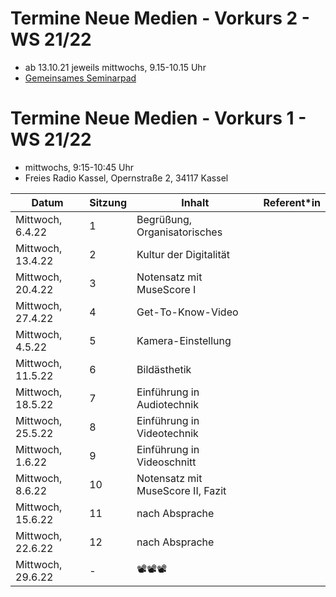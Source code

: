 # Termine Neue Medien - Vorkurs 2 - WS 21/22

- ab 13.10.21 jeweils mittwochs, 9.15-10.15 Uhr
- [Gemeinsames Seminarpad](https://cryptpad.fr/pad/#/2/pad/edit/bb-f4jS6OTva9mukbZ5-2uKm/)

# Termine Neue Medien - Vorkurs 1 - WS 21/22

- mittwochs, 9:15-10:45 Uhr
- Freies Radio Kassel, Opernstraße 2, 34117 Kassel

| Datum | Sitzung | Inhalt | Referent*in
| ----- | ------- | ------ | -----------
| Mittwoch, 6.4.22 | 1 | Begrüßung, Organisatorisches
| Mittwoch, 13.4.22 | 2 | Kultur der Digitalität
| Mittwoch, 20.4.22 | 3 | Notensatz mit MuseScore I
| Mittwoch, 27.4.22 | 4 | Get-To-Know-Video
| Mittwoch, 4.5.22 | 5 | Kamera-Einstellung
| Mittwoch, 11.5.22 | 6 | Bildästhetik
| Mittwoch, 18.5.22 | 7 | Einführung in Audiotechnik
| Mittwoch, 25.5.22 | 8 | Einführung in Videotechnik
| Mittwoch, 1.6.22 | 9 | Einführung in Videoschnitt
| Mittwoch, 8.6.22 | 10 | Notensatz mit MuseScore II, Fazit
| Mittwoch, 15.6.22 | 11 | nach Absprache
| Mittwoch, 22.6.22 | 12 | nach Absprache
| Mittwoch, 29.6.22 | - | 📽📽📽
